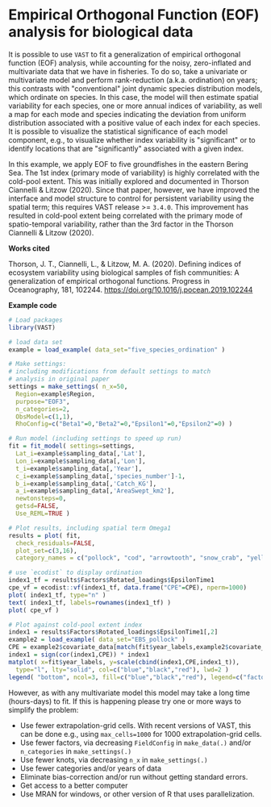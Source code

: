 
# Empirical Orthogonal Function (EOF) analysis for biological data

It is possible to use `VAST` to fit a generalization of empirical orthogonal function (EOF) analysis, while accounting for the noisy, zero-inflated and multivariate data that we have in fisheries.  To do so, take a univariate or multivariate model and perform rank-reduction (a.k.a. ordination) on years; this contrasts with "conventional" joint dynamic species distribution models, which ordinate on species. In this case, the model will then estimate spatial variability for each species, one or more annual indices of variability, as well a map for each mode and species indicating the deviation from uniform distribution associated with a positive value of each index for each species.  It is possible to visualize the statistical significance of each model component, e.g., to visualize whether index variability is "significant" or to identify locations that are "significantly" associated with a given index.

In this example, we apply EOF to five groundfishes in the eastern Bering Sea.  The 1st index (primary mode of variability) is highly correlated with the cold-pool extent. This was initially explored and documented in Thorson Ciannelli & Litzow (2020). Since that paper, however, we have improved the interface and model structure to control for persistent variability using the spatial term; this requires VAST release >= `3.4.0`.  This improvement has resulted in cold-pool extent being correlated with the primary mode of spatio-temporal variability, rather than the 3rd factor in the Thorson Ciannelli & Litzow (2020).

**Works cited**

Thorson, J. T., Ciannelli, L., & Litzow, M. A. (2020). Defining indices of ecosystem variability using biological samples of fish communities: A generalization of empirical orthogonal functions. Progress in Oceanography, 181, 102244. https://doi.org/10.1016/j.pocean.2019.102244

**Example code**

```R
# Load packages
library(VAST)

# load data set
example = load_example( data_set="five_species_ordination" )

# Make settings:
# including modifications from default settings to match 
# analysis in original paper
settings = make_settings( n_x=50,
  Region=example$Region,
  purpose="EOF3",
  n_categories=2,
  ObsModel=c(1,1),
  RhoConfig=c("Beta1"=0,"Beta2"=0,"Epsilon1"=0,"Epsilon2"=0) )

# Run model (including settings to speed up run)
fit = fit_model( settings=settings,
  Lat_i=example$sampling_data[,'Lat'],
  Lon_i=example$sampling_data[,'Lon'],
  t_i=example$sampling_data[,'Year'],
  c_i=example$sampling_data[,'species_number']-1,
  b_i=example$sampling_data[,'Catch_KG'],
  a_i=example$sampling_data[,'AreaSwept_km2'],
  newtonsteps=0,
  getsd=FALSE,
  Use_REML=TRUE )

# Plot results, including spatial term Omega1
results = plot( fit,
  check_residuals=FALSE,
  plot_set=c(3,16),
  category_names = c("pollock", "cod", "arrowtooth", "snow_crab", "yellowfin") )

# use `ecodist` to display ordination
index1_tf = results$Factors$Rotated_loadings$EpsilonTime1
cpe_vf = ecodist::vf(index1_tf, data.frame("CPE"=CPE), nperm=1000)
plot( index1_tf, type="n" )
text( index1_tf, labels=rownames(index1_tf) )
plot( cpe_vf )

# Plot against cold-pool extent index
index1 = results$Factors$Rotated_loadings$EpsilonTime1[,2]
example2 = load_example( data_set="EBS_pollock" )
CPE = example2$covariate_data[match(fit$year_labels,example2$covariate_data$Year),'AREA_SUM_KM2_LTE2']
index1 = sign(cor(index1,CPE)) * index1
matplot( x=fit$year_labels, y=scale(cbind(index1,CPE,index1_t)),
  type="l", lty="solid", col=c("blue","black","red"), lwd=2 )
legend( "bottom", ncol=3, fill=c("blue","black","red"), legend=c("factor-2","CPE","vf_index"))
```

However, as with any multivariate model this model may take a long time (hours-days) to fit.  If this is happening please try one or more ways to simplify the problem:

* Use fewer extrapolation-grid cells.  With recent versions of VAST, this can be done e.g., using `max_cells=1000` for 1000 extrapolation-grid cells.
* Use fewer factors, via decreasing `FieldConfig` in `make_data(.)` and/or `n_categories` in `make_settings(.)`
* Use fewer knots, via decreasing `n_x` in `make_settings(.)`
* Use fewer categories and/or years of data
* Eliminate bias-correction and/or run without getting standard errors.  
* Get access to a better computer
* Use MRAN for windows, or other version of R that uses parallelization.